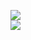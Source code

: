 [![](https://img.shields.io/badge/Made%20With-Github%20Spray-lightgrey.svg?style=for-the-badge&logo=github)](https://github.com/Annihil/github-spray#13222)  
[![](https://i.imgur.com/2DrTn0Z.gif)](https://github.com/Annihil/github-spray)